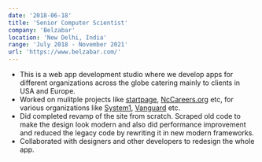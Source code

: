 ```yaml
---
date: '2018-06-18'
title: 'Senior Computer Scientist'
company: 'Belzabar'
location: 'New Delhi, India'
range: 'July 2018 - November 2021'
url: 'https://www.belzabar.com/'
---
```


- This is a web app development studio where we develop apps for different organizations across the globe catering mainly to clients in USA and Europe.
- Worked on mulitple projects like <a target='_blank' class='inline-link' href="https://www.startpage.com">startpage</a>, <a target='_blank' href='https://nccareers.org/' class='inline-link'>NcCareers.org</a> etc, for various organizations like <a target='_blank' href="https://www.system1.com/" class='inline-link'>System1</a>, <a target='_blank' href="https://investor.vanguard.com/" class='inline-link'>Vanguard</a> etc.
- Did completed revamp of the site from scratch. Scraped old code to make the design look modern and also did performance improvement and reduced the legacy code by rewriting it in new modern frameworks.
- Collaborated with designers and other developers to redesign the whole app.
